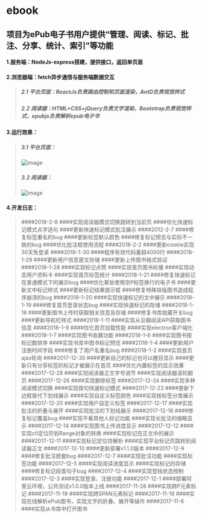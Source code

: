 # ebook
## 项目为ePub电子书用户提供“管理、阅读、标记、批注、分享、统计、索引”等功能
#### 1.服务端：NodeJs-express搭建，提供接口，返回单页面
#### 2.浏览器端：fetch异步通信与服务端数据交互
>##### 2.1 平台页面：ReactJs负责路由控制和页面渲染，AntD负责视觉样式
>##### 2.2 阅读器：HTML+CSS+jQuery负责文字渲染，Bootstrap负责视觉样式，epubjs负责解析epub电子书
#### 3.运行效果：
>##### 3.1 平台页面：
>![image](https://github.com/xiaozhaoqi/ebook/blob/master/1.gif)
>##### 3.2 阅读器：
>![image](https://github.com/xiaozhaoqi/ebook/blob/master/3.gif)
#### 4.开发日志：
>####2018-2-8
>####实现阅读器模式切换跳转到当前页
>####优化快速标记模式点字选句
>####更新快速标记模式批注展示
>####2012-2-7
>####修复标签重名的bug
>####更新标签默认颜色
>####修复标记预览与实际不一致的bug
>####优化批注框使用流程
>####2018-2-2
>####更新cookie实现30天免登录
>####2018-1-30
>####程序有效代码量超4000行
>####2018-1-29
>####更新用户信息密文存储
>####更新上传图书格式验证
>####2018-1-28
>####实现标记点赞
>####实现首页图书轮播
>####实现动态用户资料卡
>####实现首页标签统计
>####2018-1-21
>####修复快速标记在普通模式下的展示bug
>####优化某些使用空P标签换行的电子书
>####更新文中标记样式
>####更新标记结果提示框
>####修复特殊排版图书造成程序崩溃的bug
>####2018-1-20
>####实现快速标记的文中展示
>####2018-1-19
>####修复首页登录状态bug
>####实现快速标记的存储
>####2018-1-18
>####更新图书上传时获取相关信息及存储
>####修复书库收藏开关bug
>####更新导航栏样式
>####2018-1-11
>####实现从豆瓣阅读API获取图书信息
>####2018-1-9
>####优化首页加载性能
>####实现electron客户端化
>####2018-1-7
>####实现图书收藏功能
>####2018-1-6
>####实现图书按标记数排序
>####实现书库中图书标记预览
>####2018-1-4
>####更新用户注册时间字段
>####修复了用户名重名bug
>####2018-1-2
>####实现首页ajax轮询
>####2017-12-30
>####更新自己的标记也可以醒目显示
>####更新只有分享标签的标记才被展示在首页
>####优化内置标签的显示效果
>####2017-12-28
>####实现阅读器正文字号调节
>####实现阅读器滚轮翻页
>####2017-12-26
>####实现删除标签
>####2017-12-24
>####实现多种阅读模式切换
>####实现按句快速标记模式
>####2017-12-23
>####更新下边框替代下划线展示
>####实现自定义标签颜色
>####实现按标签分类展示
>####2017-12-20
>####实现用户自定义标签
>####2017-12-17
>####实现批注的折叠与展开
>####实现批注的下划线展示
>####2017-12-16
>####修复标记覆盖bug
>####实现不看其他人标记功能
>####实现长批注的缩略显示
>####2017-12-14
>####实现图书上传进度显示
>####2017-12-12
>####实现cfi定位符到Range对象的转换
>####实现标记在正文中的展示
>####2017-12-11
>####实现标记定位符解析
>####实现平台标记页跳转到阅读器正文
>####2017-12-10
>####更新部署v1.1.0版本
>####2017-12-9
>####修复批注嵌套bug
>####2017-12-7
>####实现批注功能
>####实现标签功能
>####2017-12-5
>####实现阅读进度显示
>####实现标记的存储
>####修复标记段首句子bug
>####2017-12-4
>####实现登陆状态控制
>####2017-12-3
>####实现登录、注册功能
>####2017-12-1
>####部署阿里云环境，公共测试v1.0.0版本上线
>####2017-11-28
>####实现跨P元素标记
>####2017-11-19
>####实现跨SPAN元素标记
>####2017-11-18
>####实现在线解析ePub图书，实现文字的折叠、展开等操作
>####2017-11-6 
>####实现从书库中打开图书
